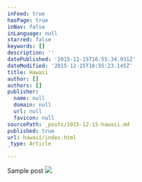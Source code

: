 ```yaml
---
inFeed: true
hasPage: true
inNav: false
inLanguage: null
starred: false
keywords: []
description: ''
datePublished: '2015-12-15T16:55:34.931Z'
dateModified: '2015-12-15T16:55:23.145Z'
title: Hawaii
author: []
authors: []
publisher:
  name: null
  domain: null
  url: null
  favicon: null
sourcePath: _posts/2015-12-15-hawaii.md
published: true
url: hawaii/index.html
_type: Article

---
```

Sample post
![](https://the-grid-user-content.s3-us-west-2.amazonaws.com/53343f97-3943-4397-87c7-ba89cb299223.jpg)